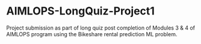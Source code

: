 # AIMLOPS-LongQuiz-Project1
Project submission as part of long quiz post completion of Modules 3 &amp; 4 of AIMLOPS program using the Bikeshare rental prediction ML problem.
